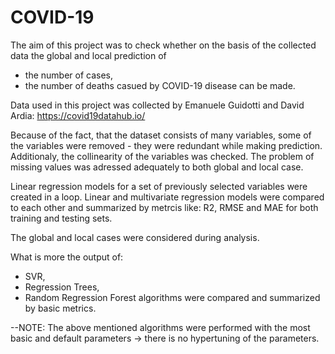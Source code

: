 # COVID-19


The aim of this project was to check whether on the basis of the collected data the global and local prediction of 
- the number of cases,
- the number of deaths 
casued by COVID-19 disease can be made.

Data used in this project was collected by Emanuele Guidotti and David Ardia: https://covid19datahub.io/

Because of the fact, that the dataset consists of many variables, some of the variables were removed - they were redundant while making prediction. Additionaly, the collinearity of the variables was checked.
The problem of missing values was adressed adequately to both global and local case.

Linear regression models for a set of previously selected variables were created in a loop.
Linear and multivariate regression models were compared to each other and summarized by metrcis like: R2, RMSE and MAE for both training and testing sets.



The global and local cases were considered during analysis.

What is more the output of:
- SVR,
- Regression Trees,
- Random Regression Forest 
algorithms were compared and summarized by basic metrics.

--NOTE:  The above mentioned algorithms were performed with the most basic and default parameters -> there is no hypertuning of the parameters.
